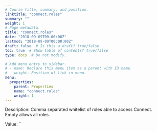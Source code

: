 ```yaml
---
# Course title, summary, and position.
linktitle: "connect.roles"
summary: ""
weight: 1
# Page metadata.
title: "connect.roles"
date: "2018-09-09T00:00:00Z"
lastmod: "2018-09-09T00:00:00Z"
draft: false  # Is this a draft? true/false
toc: true  # Show table of contents? true/false
type: docs  # Do not modify.

# Add menu entry to sidebar.
# - name: Declare this menu item as a parent with ID name.
# - weight: Position of link in menu.
menu:
  properties:
    parent: Properties
    name: "connect.roles"
    weight: 1
---
```


Description: Comma separated whitelist of roles able to access Connect. Empty allows all roles.


Value: ``